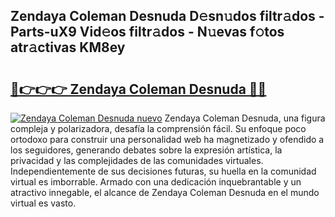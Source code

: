 ## Zendaya Coleman Desnuda D𝚎sn𝚞dos filtr𝚊dos - Parts-uX9 Vid𝚎os filtr𝚊dos - N𝚞evas f𝚘tos atr𝚊ctivas KM8ey

# <h2><a href="http://mb3hfc.tromn.icu/?c=Zendaya+Coleman+Desnuda">🔗👉👉👉 Zendaya Coleman Desnuda 🔗🔗</a></h2>

[![Zendaya Coleman Desnuda nuevo](https://i.imgur.com/pEAQMta.gif)](http://mb3hfc.tromn.icu/?c=Zendaya+Coleman+Desnuda)
Zendaya Coleman Desnuda, una figura compleja y polarizadora, desafía la comprensión fácil. Su enfoque poco ortodoxo para construir una personalidad web ha magnetizado y ofendido a los seguidores, generando debates sobre la expresión artística, la privacidad y las complejidades de las comunidades virtuales. Independientemente de sus decisiones futuras, su huella en la comunidad virtual es imborrable. Armado con una dedicación inquebrantable y un atractivo innegable, el alcance de Zendaya Coleman Desnuda en el mundo virtual es vasto.
